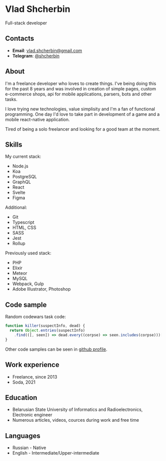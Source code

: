 # Vlad Shcherbin

Full-stack developer

## Contacts

- **Email**: vlad.shcherbin@gmail.com
- **Telegram**: [@shcherbin](https://t.me/shcherbin)

## About

I'm a freelance developer who loves to create things. I've being doing this for the past 8 years and was involved in creation of simple pages, custom e-commerce shops, api for mobile applications, parsers, bots and other tasks.

I love trying new technologies, value simplisity and I'm a fan of functional programming. One day I'd love to take part in development of a game and a mobile react-native application.

Tired of being a solo freelancer and looking for a good team at the moment.

## Skills

My current stack:

- Node.js
- Koa
- PostgreSQL
- GraphQL
- React
- Svelte
- Figma

Additional:

- Git
- Typescript
- HTML, CSS
- SASS
- Jest
- Rollup

Previously used stack:

- PHP
- Elixir
- Meteor
- MySQL
- Webpack, Gulp
- Adobe Illustrator, Photoshop

## Code sample

Random codewars task code:

```js
function killer(suspectInfo, dead) {
  return Object.entries(suspectInfo)
    .find(([, seen]) => dead.every((corpse) => seen.includes(corpse)))[0]
}
```

Other code samples can be seen in [github profile](https://github.com/vladshcherbin).

## Work experience

- Freelance, since 2013
- Soda, 2021

## Education

- Belarusian State University of Informatics and Radioelectronics, Electronic engineer
- Numerous articles, videos, cources during work and free time

## Languages

- Russian - Native
- English - Intermediate/Upper-intermediate
